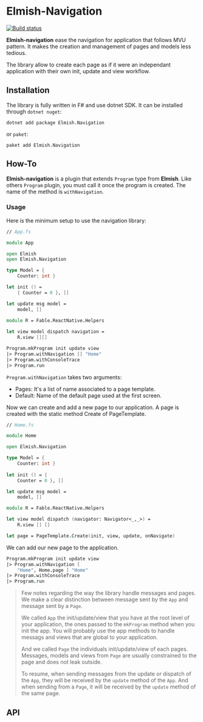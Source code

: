# Elmish-Navigation

[![Build status](https://ci.appveyor.com/api/projects/status/h0c83n5niwc8gm35/branch/main?svg=true)](https://ci.appveyor.com/project/Takumii/elmish-navigation/branch/main)

**Elmish-navigation** ease the navigation for application that follows MVU pattern. It makes the creation and management of pages and models less tedious.

The library allow to create each page as if it were an independant application with their own init, update and view workflow.

## Installation

The library is fully written in F# and use dotnet SDK. It can be installed through `dotnet nuget`:
```
dotnet add package Elmish.Navigation
```

or `paket`:
```
paket add Elmish.Navigation
```

## How-To

**Elmish-navigation** is a plugin that extends `Program` type from **Elmish**. Like others `Program` plugin, you must call it once the program is created. The name of the method is `withNavigation`. 

### Usage

Here is the minimum setup to use the navigation library:

```fsharp
// App.fs

module App

open Elmish
open Elmish.Navigation

type Model = {
    Counter: int }

let init () = 
    { Counter = 0 }, []

let update msg model =
    model, []

module R = Fable.ReactNative.Helpers
 
let view model dispatch navigation =
    R.view [][]

Program.mkProgram init update view
|> Program.withNavigation [] "Home"
|> Program.withConsoleTrace
|> Program.run
```

`Program.withNavigation` takes two arguments:
* Pages: It's a list of name associated to a page template.
* Default: Name of the default page used at the first screen.

Now we can create and add a new page to our application. A page is created with the static method Create of PageTemplate.

```fsharp
// Home.fs

module Home 

open Elmish.Navigation

type Model = {
    Counter: int }
    
let init () = {
    Counter = 0 }, []

let update msg model =
    model, []

module R = Fable.ReactNative.Helpers

let view model dispatch (navigator: Navigator<_,_>) =
    R.view [] []

let page = PageTemplate.Create(init, view, update, onNavigate)
```

We can add our new page to the application.

```fsharp
Program.mkProgram init update view
|> Program.withNavigation [
    "Home", Home.page ] "Home"
|> Program.withConsoleTrace
|> Program.run
```

>Few notes regarding the way the library handle messages and pages. We make a clear distinction between message sent by the `App` and message sent by a `Page`.
>
>We called `App` the init/update/view that you have at the root level of your application, the ones passed to the `mkProgram` method when you init the app. You will probably use the app methods to handle messags and views that are global to your application.
>
>And we called `Page` the individuals init/update/view of each pages. Messages, models and views from `Page` are usually constrained to the page and does not leak outside.
>
>To resume, when sending messages from the update or dispatch of the `App`, they will be received by the `update` method of the `App`. And when sending from a `Page`, it will be received by the `update` method of the same page.

## API
